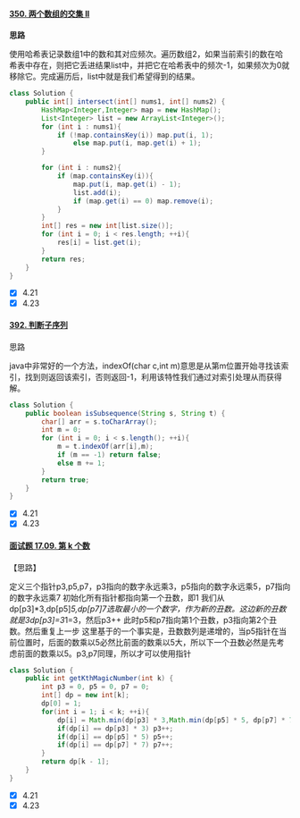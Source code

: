 #### [350. 两个数组的交集 II](https://leetcode-cn.com/problems/intersection-of-two-arrays-ii/)

**思路**

使用哈希表记录数组1中的数和其对应频次。遍历数组2，如果当前索引的数在哈希表中存在，则把它丢进结果list中，并把它在哈希表中的频次-1，如果频次为0就移除它。完成遍历后，list中就是我们希望得到的结果。

```java
class Solution {
    public int[] intersect(int[] nums1, int[] nums2) {
        HashMap<Integer,Integer> map = new HashMap();
        List<Integer> list = new ArrayList<Integer>();
        for (int i : nums1){
            if (!map.containsKey(i)) map.put(i, 1);
            	else map.put(i, map.get(i) + 1);
        }

        for (int i : nums2){
            if (map.containsKey(i)){
                map.put(i, map.get(i) - 1);
                list.add(i);
                if (map.get(i) == 0) map.remove(i);
            }
        }
        int[] res = new int[list.size()];
        for (int i = 0; i < res.length; ++i){
            res[i] = list.get(i);
        }
        return res;
    }
}
```

- [x] 4.21
- [x] 4.23

#### [392. 判断子序列](https://leetcode-cn.com/problems/is-subsequence/)

思路

java中非常好的一个方法，indexOf(char c,int m)意思是从第m位置开始寻找该索引，找到则返回该索引，否则返回-1，利用该特性我们通过对索引处理从而获得解。

```java
class Solution {
    public boolean isSubsequence(String s, String t) {
        char[] arr = s.toCharArray();
        int m = 0;
        for (int i = 0; i < s.length(); ++i){
            m = t.indexOf(arr[i],m);
            if (m == -1) return false;
            else m += 1;
        }
        return true;
    }
}
```

- [x] 4.21
- [x] 4.23

#### [面试题 17.09. 第 k 个数](https://leetcode-cn.com/problems/get-kth-magic-number-lcci/)

【思路】

定义三个指针p3,p5,p7，p3指向的数字永远乘3，p5指向的数字永远乘5，p7指向的数字永远乘7
初始化所有指针都指向第一个丑数，即1
我们从dp[p3]*3,dp[p5]*5,dp[p7]*7选取最小的一个数字，作为新的丑数。这边新的丑数就是3*dp[p3]=3*1=3，然后p3++
此时p5和p7指向第1个丑数，p3指向第2个丑数。然后重复上一步
这里基于的一个事实是，丑数数列是递增的，当p5指针在当前位置时，后面的数乘以5必然比前面的数乘以5大，所以下一个丑数必然是先考虑前面的数乘以5。p3,p7同理，所以才可以使用指针

```java
class Solution {
    public int getKthMagicNumber(int k) {
        int p3 = 0, p5 = 0, p7 = 0;
        int[] dp = new int[k];
        dp[0] = 1;
        for(int i = 1; i < k; ++i){
            dp[i] = Math.min(dp[p3] * 3,Math.min(dp[p5] * 5, dp[p7] * 7)); 
            if(dp[i] == dp[p3] * 3) p3++;
            if(dp[i] == dp[p5] * 5) p5++;
            if(dp[i] == dp[p7] * 7) p7++;
        }
        return dp[k - 1];
    }
}
```

- [x] 4.21
- [x] 4.23